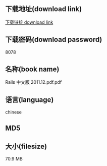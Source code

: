 ## 下载地址(download link)
[下载链接 download link](https://voluble-croquembouche-d321dc.netlify.app/?s=Rails+%E4%B8%AD%E6%96%87%E7%89%88+2011.12.pdf)

## 下载密码(download password)
8078

## 名称(book name)
Rails 中文版 2011.12.pdf.pdf

## 语言(language)
chinese

## MD5


## 大小(filesize)
70.9 MB
